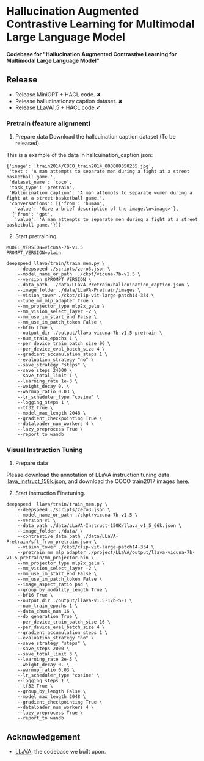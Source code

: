 # Hallucination Augmented Contrastive Learning for Multimodal Large Language Model



**Codebase for "Hallucination Augmented Contrastive Learning for Multimodal Large Language Model"**


## Release
- Release MiniGPT + HACL code. &#10008;
- Release hallucinationay caption dataset.  &#10008;
- Release LLaVA1.5 + HACL code.&#10004;



### Pretrain (feature alignment)
1. Prepare data
 Download the hallcuination caption dataset (To be released). 

 This is a example of the data in hallcuination_caption.json:
```Shell
{'image': 'train2014/COCO_train2014_000000350235.jpg',
 'text': 'A man attempts to separate men during a fight at a street basketball game.',
 'dataset_name': 'coco',
 'task_type': 'pretrain',
 'Hallucination caption': 'A man attempts to separate women during a fight at a street basketball game.',
 'conversations': [{'from': 'human',
   'value': 'Give a brief description of the image.\n<image>'},
  {'from': 'gpt',
   'value': 'A man attempts to separate men during a fight at a street basketball game.'}]}
```

2.  Start pretraining.
```Shell
MODEL_VERSION=vicuna-7b-v1.5 
PROMPT_VERSION=plain
 
deepspeed llava/train/train_mem.py \
    --deepspeed ./scripts/zero3.json \
    --model_name_or_path  ./ckpt/vicuna-7b-v1.5 \
    --version $PROMPT_VERSION \
    --data_path  ./data/LLaVA-Pretrain/hallcuination_caption.json \
    --image_folder ./data/LLaVA-Pretrain/images \
    --vision_tower ./ckpt/clip-vit-large-patch14-334 \ 
    --tune_mm_mlp_adapter True \
    --mm_projector_type mlp2x_gelu \
    --mm_vision_select_layer -2 \
    --mm_use_im_start_end False \
    --mm_use_im_patch_token False \
    --bf16 True \
    --output_dir ./output/llava-vicuna-7b-v1.5-pretrain \
    --num_train_epochs 1 \
    --per_device_train_batch_size 96 \
    --per_device_eval_batch_size 4 \
    --gradient_accumulation_steps 1 \
    --evaluation_strategy "no" \
    --save_strategy "steps" \
    --save_steps 24000 \
    --save_total_limit 1 \
    --learning_rate 1e-3 \
    --weight_decay 0. \
    --warmup_ratio 0.03 \
    --lr_scheduler_type "cosine" \
    --logging_steps 1 \
    --tf32 True \
    --model_max_length 2048 \
    --gradient_checkpointing True \
    --dataloader_num_workers 4 \
    --lazy_preprocess True \
    --report_to wandb
 ```



### Visual Instruction Tuning

1. Prepare data

Please download the annotation of LLaVA instruction tuning data [llava_instruct_158k.json](https://huggingface.co/datasets/liuhaotian/LLaVA-Instruct-150K/blob/main/llava_instruct_150k.json), and download the COCO train2017 images [here](https://cocodataset.org/#download). 

2. Start instruction Finetuning.
```Shell
deepspeed  llava/train/train_mem.py \
    --deepspeed ./scripts/zero3.json \
    --model_name_or_path ./ckpt/vicuna-7b-v1.5 \
    --version v1 \
    --data_path ./data/LLaVA-Instruct-150K/llava_v1_5_66k.json \
    --image_folder ./data/ \
    --contrastive_data_path ./data/LLaVA-Pretrain/sft_from_pretrain.json \
    --vision_tower ./ckpt/clip-vit-large-patch14-334 \
    --pretrain_mm_mlp_adapter ./project/LLaVA/output/llava-vicuna-7b-v1.5-pretrain/mm_projector.bin \
    --mm_projector_type mlp2x_gelu \
    --mm_vision_select_layer -2 \
    --mm_use_im_start_end False \
    --mm_use_im_patch_token False \
    --image_aspect_ratio pad \
    --group_by_modality_length True \
    --bf16 True \
    --output_dir ./output/llava-v1.5-17b-SFT \
    --num_train_epochs 1 \
    --data_chunk_num 16 \
    --do_generation True \
    --per_device_train_batch_size 16 \
    --per_device_eval_batch_size 4 \
    --gradient_accumulation_steps 1 \
    --evaluation_strategy "no" \
    --save_strategy "steps" \
    --save_steps 2000 \
    --save_total_limit 3 \
    --learning_rate 2e-5 \
    --weight_decay 0. \
    --warmup_ratio 0.03 \
    --lr_scheduler_type "cosine" \
    --logging_steps 1 \
    --tf32 True \
    --group_by_length False \
    --model_max_length 2048 \
    --gradient_checkpointing True \
    --dataloader_num_workers 4 \
    --lazy_preprocess True \
    --report_to wandb

```
</details>



## Acknowledgement

- [LLaVA](https://github.com/haotian-liu/LLaVA): the codebase we built upon.
